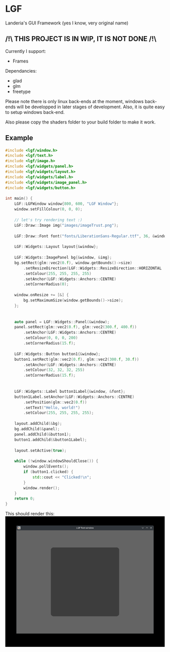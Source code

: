 # LGF
Landeria's GUI Framework (yes I know, very original name)

## /!\ THIS PROJECT IS IN WIP, IT IS NOT DONE /!\

Currently I support:
- Frames

Dependancies:
- glad
- glm
- freetype

Please note there is only linux back-ends at the moment, windows back-ends will be developped in later stages of development. Also, it is quite easy to setup windows back-end.

Also please copy the shaders folder to your build folder to make it work.

## Example
```C++
#include <lgf/window.h>
#include <lgf/text.h>
#include <lgf/image.h>
#include <lgf/widgets/panel.h>
#include <lgf/widgets/layout.h>
#include <lgf/widgets/label.h>
#include <lgf/widgets/image_panel.h>
#include <lgf/widgets/button.h>

int main() {
    LGF::LGFWindow window{800, 600, "LGF Window"};
    window.setFillColour(0, 0, 0);

    // let's try rendering text :)
    LGF::Draw::Image img("images/imageTrust.png");

    LGF::Draw::Font font("fonts/LiberationSans-Regular.ttf", 36, &window);

    LGF::Widgets::Layout layout{&window};

    LGF::Widgets::ImagePanel bg{&window, &img};
    bg.setRect(glm::vec2(0.f), window.getBounds()->size)
        .setResizeDirection(LGF::Widgets::ResizeDirection::HORIZONTAL | LGF::Widgets::ResizeDirection::VERTICAL)
        .setColour(255, 255, 255, 255)
        .setAnchor(LGF::Widgets::Anchors::CENTRE)
        .setCornerRadius(0);
    
    window.onResize += [&] {
        bg.setMaximumSize(window.getBounds()->size);
    };

    
    auto panel = LGF::Widgets::Panel(&window);
    panel.setRect(glm::vec2(0.f), glm::vec2(300.f, 400.f))
        .setAnchor(LGF::Widgets::Anchors::CENTRE)
        .setColour(0, 0, 0, 200)
        .setCornerRadius(15.f);
    
    LGF::Widgets::Button button1{&window};
    button1.setRect(glm::vec2(0.f), glm::vec2(300.f, 30.f))
        .setAnchor(LGF::Widgets::Anchors::CENTRE)
        .setColour(32, 32, 32, 255)
        .setCornerRadius(15.f);


    LGF::Widgets::Label button1Label{&window, &font};
    button1Label.setAnchor(LGF::Widgets::Anchors::CENTRE)
        .setPosition(glm::vec2(0.f))
        .setText("Hello, world!")
        .setColour(255, 255, 255, 255);
    
    layout.addChild(&bg);
    bg.addChild(&panel);
    panel.addChild(&button1);
    button1.addChild(&button1Label);
    
    layout.setActive(true);

    while (!window.windowShouldClose()) {
        window.pollEvents();
        if (button1.clicked) {
            std::cout << "Clicked!\n";
        }
        window.render();
    }
    return 0;
}
```

This should render this:
![Window output](https://github.com/suky637/lgf/blob/main/screenshots/2025-06-11.png)